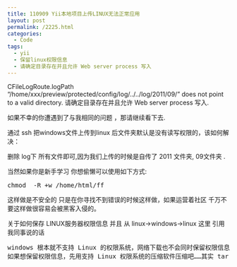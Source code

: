 ```yaml
---
title: 110909 Yii本地项目上传LINUX无法正常应用
layout: post
permalink: /2225.html
categories:
  - Code
tags:
  - yii
  - 保留linux权限信息
  - 请确定目录存在并且允许 Web server process 写入
---
```

CFileLogRoute.logPath &#8220;/home/xxx/preview/protected/config/log/../../log/2011/09/&#8221; does not point to a valid directory. 请确定目录存在并且允许 Web server process 写入.

如果不幸的你遭遇到了与我相同的问题 ，那请继续看下去.

通过 ssh 把windows文件上传到linux 后文件夹默认是没有读写权限的，该如何解决：

删除 log下 所有文件即可,因为我们上传的时候是自传了 2011 文件夹, 09文件夹 .

当然如果你是新手学习 你想偷懒可以使用如下方式:

<pre lang="c++">chmod  -R +w /home/html/ff 
</pre>

这样做是不安全的 只是在你寻找不到错误的时候这样做，如果运营着社区 千万不要这样做很容易会被黑客入侵的。

关于如何保存 LINUX服务器权限信息 并且 从 linux->windows->linux 这里 引用我同事说的话

<pre>windows 根本就不支持 Linux 的权限系统，网络下载也不会同时保留权限信息。
如果想保留权限信息，先用支持 Linux 权限系统的压缩软件压缩吧……其实 tar 就行。
</pre>